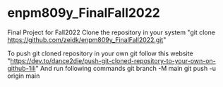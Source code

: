# enpm809y_FinalFall2022
Final Project for Fall2022
Clone the repository in your system "git clone https://github.com/zeidk/enpm809y_FinalFall2022.git"

To push git cloned repository in your own git follow this website "https://dev.to/dance2die/push-git-cloned-repository-to-your-own-on-github-1ili"
And run following commands 
git branch -M main
git push -u origin main
